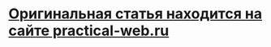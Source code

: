 # [Оригинальная статья находится на сайте practical-web.ru](https://practical-web.ru/sborshchiki/kak-ustanovit-i-primenyat-sborshchik-frontend-prilozheniy-vite-js)
